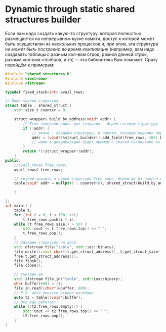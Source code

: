 # Dynamic through static shared structures builder
Если вам надо создать какую-то структуру, которая полностью размещается на непрерывном куске памяти, доступ к которой может быть осуществлен из нескольких процессов и, при этом, эта структура *не может быть построена во время компиляции* (например, вам надо создавать таблицы с разным кол-вом строк, разной длиной строк, разным кол-вом столбцов, и тп) -- эта библиотека Вам поможет. Сразу перейдём к примерам:
```cpp
#include "shared_structures.h"
#include <iostream>
#include <fstream>

typedef fixed_stack<int> avail_rows;

// Ваша shared-структура
struct table : shared_struct {
	std::size_t counter = 0;

	struct_wrapper& build_by_address(void* addr) {
		// Если передали адрес для создания - берем готовую структуру
		if (!addr) {
			// иначе - создаём структуру, в памяти, которую выделил переданный аллокатор (в данном случае malloc)
			addr = (void*)&struct_builder().add_field(free_rows, 100).build(malloc);
			// ниже в документации будет пример с shared-сегментами из linux'а
		}
		return *((struct_wrapper*)addr);
	}
public:
	//avail_rows& free_rows;
	avail_rows& free_rows;

	// хотели хранить в нашей структуре free_rows, берем их из нашего wrapper'а
	table(void* addr = nullptr) : counter(0), shared_struct(build_by_address(addr)), init_field(free_rows) {

	}

};
int main() {
	table t;
	for (int i = 0; i < 100; ++i)
		t.free_rows.push(i * i);
	while (t.free_rows.size() > 50) {
		std::cout << t.free_rows.top() << " ";
		t.free_rows.pop();
	}
	// Запишем структуру на диск
	std::ofstream file("table", std::ios::binary);
	file.write((const char*)t.get_struct_address(), t.get_struct_size());
	free(t.get_struct_address());
	file.flush();
	file.close();

	// Считаем её
	std::ifstream file_in("table", std::ios::binary);
	char buffer[600] = {};
	file_in.read((char*)&buffer, 600);
	// P.S. auto because broken markdown
	auto t2 = table((void*)buffer);
	// Всё еще работает!
	while (!t2.free_rows.empty()) {
		std::cout << t2.free_rows.top() << " ";
		t2.free_rows.pop();
	}
}
```